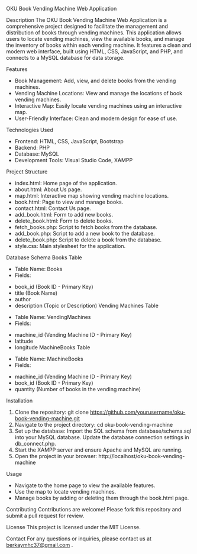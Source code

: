 OKU Book Vending Machine Web Application

Description
The OKU Book Vending Machine Web Application is a comprehensive project designed to facilitate the management and distribution of books through vending machines. This application allows users to locate vending machines, view the available books, and manage the inventory of books within each vending machine. It features a clean and modern web interface, built using HTML, CSS, JavaScript, and PHP, and connects to a MySQL database for data storage.

Features
* Book Management: Add, view, and delete books from the vending machines.
* Vending Machine Locations: View and manage the locations of book vending machines.
* Interactive Map: Easily locate vending machines using an interactive map.
* User-Friendly Interface: Clean and modern design for ease of use.

Technologies Used
* Frontend: HTML, CSS, JavaScript, Bootstrap
* Backend: PHP
* Database: MySQL
* Development Tools: Visual Studio Code, XAMPP

Project Structure
* index.html: Home page of the application.
* about.html: About Us page.
* map.html: Interactive map showing vending machine locations.
* book.html: Page to view and manage books.
* contact.html: Contact Us page.
* add_book.html: Form to add new books.
* delete_book.html: Form to delete books.
* fetch_books.php: Script to fetch books from the database.
* add_book.php: Script to add a new book to the database.
* delete_book.php: Script to delete a book from the database.
* style.css: Main stylesheet for the application.

Database Schema
Books Table
* Table Name: Books
* Fields:
- book_id (Book ID - Primary Key)
- title (Book Name)
- author
- description (Topic or Description)
Vending Machines Table
* Table Name: VendingMachines
* Fields:
- machine_id (Vending Machine ID - Primary Key)
- latitude
- longitude
MachineBooks Table
* Table Name: MachineBooks
* Fields:
- machine_id (Vending Machine ID - Primary Key)
- book_id (Book ID - Primary Key)
- quantity (Number of books in the vending machine)

Installation
1. Clone the repository: git clone https://github.com/yourusername/oku-book-vending-machine.git
2. Navigate to the project directory: cd oku-book-vending-machine
3. Set up the database: Import the SQL schema from database/schema.sql into your MySQL database. Update the database connection settings in db_connect.php.
4. Start the XAMPP server and ensure Apache and MySQL are running.
5. Open the project in your browser: http://localhost/oku-book-vending-machine
   
Usage
* Navigate to the home page to view the available features.
* Use the map to locate vending machines.
* Manage books by adding or deleting them through the book.html page.

Contributing
Contributions are welcome! Please fork this repository and submit a pull request for review.

License
This project is licensed under the MIT License.

Contact
For any questions or inquiries, please contact us at berkaymhc37@gmail.com .
